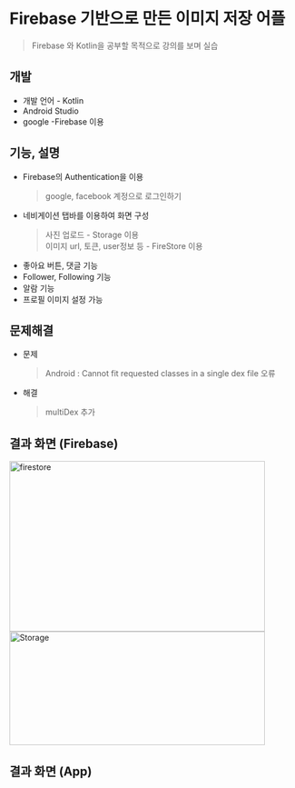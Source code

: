 # Firebase 기반으로 만든 이미지 저장 어플
> Firebase 와 Kotlin을 공부할 목적으로 강의를 보며 실습

## 개발
* 개발 언어 - Kotlin
* Android Studio
* google -Firebase 이용

## 기능, 설명
* Firebase의 Authentication을 이용
  > google, facebook 계정으로 로그인하기
* 네비게이션 탭바를 이용하여 화면 구성
  > 사진 업로드 - Storage 이용  
  > 이미지 url, 토큰, user정보 등 - FireStore 이용
* 좋아요 버튼, 댓글 기능
* Follower, Following 기능
* 알람 기능
* 프로필 이미지 설정 가능

## 문제해결
* 문제
  > Android : Cannot fit requested classes in a single dex file 오류
* 해결
  > multiDex 추가
  
## 결과 화면 (Firebase)
<img src="https://user-images.githubusercontent.com/68541650/97737829-dddbb900-1b20-11eb-99de-b6ec251ce40c.png" width="450px" height="300px" title="px(픽셀) 크기 설정" alt="firestore"></img>
<img src="https://user-images.githubusercontent.com/68541650/97737862-ea601180-1b20-11eb-9865-74818161ec92.png" width="450px" height="200px" title="px(픽셀) 크기 설정" alt="Storage"></img><br/>

## 결과 화면 (App)
